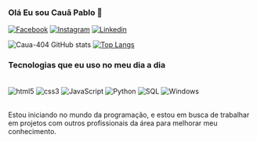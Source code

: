 ### Olá Eu sou Cauã Pablo 🤠

[![Facebook](https://img.shields.io/badge/Facebook-1877F2?style=for-the-badge&logo=facebook&logoColor=white)](https://www.facebook.com/caua.pablo.77736?mibextid=ZbWKwL)
[![Instagram](https://img.shields.io/badge/Instagram-E4405F?style=for-the-badge&logo=instagram&logoColor=white)](https://instagram.com/cauapabl0.an?igshid=MzRlODBiNWFlZA==)
[![Linkedin](https://img.shields.io/badge/LinkedIn-0077B5?style=for-the-badge&logo=linkedin&logoColor=white)](https://www.linkedin.com/in/cau%C3%A3-pablo-a07551205)


![Caua-404 GitHub stats](https://github-readme-stats.vercel.app/api?username=Caua-404&show_icons=true&theme=dracula)
[![Top Langs](https://github-readme-stats.vercel.app/api/top-langs/?username=Caua-404&layout=donut)](https://github.com/anuraghazra/github-readme-stats)

### Tecnologias que eu uso no meu dia a dia

<div style="display: inline_block"><br>
    <img align="center" alt="html5" src="https://img.shields.io/badge/HTML5-E34F26?style=for-the-badge&logo=html5&logoColor=white" />
    <img align="center" alt="css3" src="https://img.shields.io/badge/CSS3-1572B6?style=for-the-badge&logo=css3&logoColor=white" />
    <img align="center" alt="JavaScript" src="https://img.shields.io/badge/JavaScript-323330?style=for-the-badge&logo=javascript&logoColor=F7DF1E"/>
    <img align="center" alt="Python" src="https://img.shields.io/badge/Python-14354C?style=for-the-badge&logo=python&logoColor=white" />
    <img align="center" alt="SQL" src="https://img.shields.io/badge/MySQL-00000F?style=for-the-badge&logo=mysql&logoColor=white" />
    <img align="center" alt="Windows" src="https://img.shields.io/badge/Windows-0078D6?style=for-the-badge&logo=windows&logoColor=white" />
</div><br>

Estou iniciando no mundo da programação, e estou em busca de trabalhar em projetos com outros profissionais da área para melhorar meu conhecimento.
